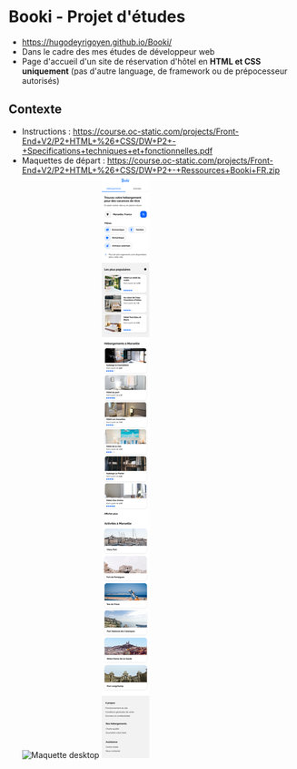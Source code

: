 # Booki - Projet d'études

- https://hugodeyrigoyen.github.io/Booki/
- Dans le cadre des mes études de développeur web
- Page d'accueil d'un site de réservation d'hôtel en **HTML et CSS uniquement** (pas d'autre language, de framework ou de prépocesseur autorisés)

## Contexte

- Instructions :
  https://course.oc-static.com/projects/Front-End+V2/P2+HTML+%26+CSS/DW+P2+-+Specifications+techniques+et+fonctionnelles.pdf
- Maquettes de départ :
  https://course.oc-static.com/projects/Front-End+V2/P2+HTML+%26+CSS/DW+P2+-+Ressources+Booki+FR.zip
  ![Maquette desktop](assets/maquette/Desktop.png "Maquette desktop")
  ![Maquette smartphone](assets/maquette/iPhone8.png "Maquette smartphone")
